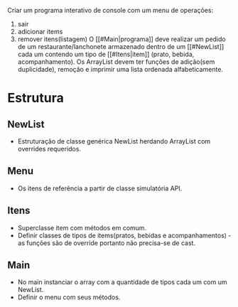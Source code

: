 Criar um programa interativo de console com um menu de operações:
1. sair
2. adicionar items
3. remover itens(listagem)
O [[#Main|programa]] deve realizar um pedido de um restaurante/lanchonete armazenado dentro de um [[#NewList]] cada um contendo um tipo de [[#Itens|item]] (prato, bebida, acompanhamento).
Os ArrayList devem ter funções de adição(sem duplicidade), remoção e imprimir uma lista ordenada alfabeticamente.
# Estrutura
## NewList
* Estruturação de classe genérica NewList herdando ArrayList com overrides requeridos.
## Menu
* Os itens de referência a partir de classe simulatória API.
## Itens
* Superclasse item com métodos em comum.
* Definir classes de tipos de items(pratos, bebidas e acompanhamentos) - as funções são de override portanto não precisa-se de cast.
## Main
* No main instanciar o array com a quantidade de tipos cada um com um NewList.
* Definir o menu com seus métodos.